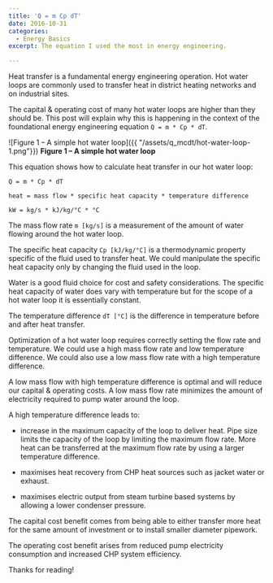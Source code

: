 ```yaml
---
title: 'Q = m Cp dT'
date: 2016-10-31
categories:
  - Energy Basics
excerpt: The equation I used the most in energy engineering. 

---
```

Heat transfer is a fundamental energy engineering operation.  Hot water loops are commonly used to transfer heat in district heating networks and on industrial sites.  

The capital & operating cost of many hot water loops are higher than they should be.  This post will explain why this is happening in the context of the foundational energy engineering equation `Q = m * Cp * dT`.

![Figure 1 – A simple hot water loop]({{ "/assets/q_mcdt/hot-water-loop-1.png"}})
**Figure 1 – A simple hot water loop**

This equation shows how to calculate heat transfer in our hot water loop:
```
Q = m * Cp * dT

heat = mass flow * specific heat capacity * temperature difference

kW = kg/s * kJ/kg/°C * °C
```
The mass flow rate `m [kg/s]` is a measurement of the amount of water flowing around the hot water loop.

The specific heat capacity `Cp [kJ/kg/°C]` is a thermodynamic property specific of the fluid used to transfer heat. We could manipulate the specific heat capacity only by changing the fluid used in the loop.  

Water is a good fluid choice for cost and safety considerations.  The specific heat capacity of water does vary with temperature but for the scope of a hot water loop it is essentially constant.

The temperature difference `dT [°C]` is the difference in temperature before and after heat transfer.

Optimization of a hot water loop requires correctly setting the flow rate and temperature.  We could use a high mass flow rate and low temperature difference.  We could also use a low mass flow rate with a high temperature difference.

A low mass flow with high temperature difference is optimal and will reduce our capital  & operating costs.   A low mass flow rate minimizes the amount of electricity required to pump water around the loop.

A high temperature difference leads to:

- increase in the maximum capacity of the loop to deliver heat.  Pipe size limits the capacity of the loop by limiting the maximum flow rate.  More heat can be transferred at the maximum flow rate by using a larger temperature difference.

- maximises heat recovery from CHP heat sources such as jacket water or exhaust.

- maximises electric output from steam turbine based systems by allowing a lower condenser pressure.

The capital cost benefit comes from being able to either transfer more heat for the same amount of investment or to install smaller diameter pipework.

The operating cost benefit arises from reduced pump electricity consumption and increased CHP system efficiency.

Thanks for reading!
